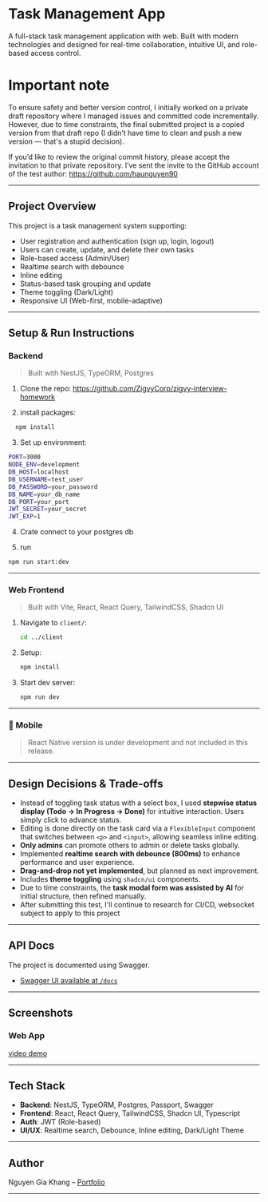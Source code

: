 # Task Management App

A full-stack task management application with web. Built with modern technologies and designed for real-time collaboration, intuitive UI, and role-based access control.

# Important note

To ensure safety and better version control, I initially worked on a private draft repository where I managed issues and committed code incrementally.
However, due to time constraints, the final submitted project is a copied version from that draft repo (I didn’t have time to clean and push a new version — that's a stupid decision).

If you’d like to review the original commit history, please accept the invitation to that private repository.
I’ve sent the invite to the GitHub account of the test author: https://github.com/haunguyen90

---

## Project Overview

This project is a task management system supporting:

- User registration and authentication (sign up, login, logout)
- Users can create, update, and delete their own tasks
- Role-based access (Admin/User)
- Realtime search with debounce
- Inline editing
- Status-based task grouping and update
- Theme toggling (Dark/Light)
- Responsive UI (Web-first, mobile-adaptive)

---

## Setup & Run Instructions

### Backend

> Built with NestJS, TypeORM, Postgres

1. Clone the repo: https://github.com/ZigvyCorp/zigvy-interview-homework

2. install packages:

```bash
  npm install
```

3. Set up environment:

```bash
PORT=3000
NODE_ENV=development
DB_HOST=localhost
DB_USERNAME=test_user
DB_PASSWORD=your_password
DB_NAME=your_db_name
DB_PORT=your_port
JWT_SECRET=your_secret
JWT_EXP=1
```

4. Crate connect to your postgres db

5. run

```bash
npm run start:dev
```

---

### Web Frontend

> Built with Vite, React, React Query, TailwindCSS, Shadcn UI

1. Navigate to `client/`:

   ```bash
   cd ../client
   ```

2. Setup:

   ```bash
   npm install
   ```

3. Start dev server:

   ```bash
   npm run dev
   ```

---

### 📱 Mobile

> React Native version is under development and not included in this release.

---

## Design Decisions & Trade-offs

- Instead of toggling task status with a select box, I used **stepwise status display (Todo → In Progress → Done)** for intuitive interaction. Users simply click to advance status.
- Editing is done directly on the task card via a `FlexibleInput` component that switches between `<p>` and `<input>`, allowing seamless inline editing.
- **Only admins** can promote others to admin or delete tasks globally.
- Implemented **realtime search with debounce (800ms)** to enhance performance and user experience.
- **Drag-and-drop not yet implemented**, but planned as next improvement.
- Includes **theme toggling** using `shadcn/ui` components.
- Due to time constraints, the **task modal form was assisted by AI** for initial structure, then refined manually.
- After submitting this test, I'll continue to research for CI/CD, websocket subject to apply to this project

---

## API Docs

The project is documented using Swagger.

- [Swagger UI available at ](http://localhost:3000/api)[`/docs`](http://localhost:3000/api)

---

## Screenshots

### Web App

[video demo](https://youtu.be/LA6JMi0If9A)

---

## Tech Stack

- **Backend**: NestJS, TypeORM, Postgres, Passport, Swagger
- **Frontend**: React, React Query, TailwindCSS, Shadcn UI, Typescript
- **Auth**: JWT (Role-based)
- **UI/UX**: Realtime search, Debounce, Inline editing, Dark/Light Theme

---

## Author

Nguyen Gia Khang – [Portfolio](https://portfolio-woad-two-34.vercel.app/)

---
